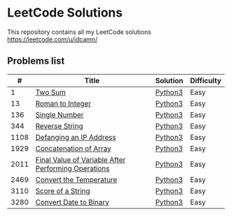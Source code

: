 # LeetCode Solutions

This repository contains all my LeetCode solutions
https://leetcode.com/u/idcamn/

## Problems list
| #    | Title                                                                                                                                     | Solution                                                                      | Difficulty |
|------|-------------------------------------------------------------------------------------------------------------------------------------------|-------------------------------------------------------------------------------|------------|
| 1    | [Two Sum](https://leetcode.com/problems/two-sum/)                                                                                         | [Python3](python/0001-two-sum.py)                                             | Easy       |
| 13   | [Roman to Integer](https://leetcode.com/problems/roman-to-integer/)                                                                       | [Python3](python/0013-roman-to-integer.py)                                    | Easy       |
| 136  | [Single Number](https://leetcode.com/problems/single-number/)                                                                             | [Python3](python/0136-single-number.py)                                       | Easy       |
| 344  | [Reverse String](https://leetcode.com/problems/reverse-string/)                                                                           | [Python3](python/0344-reverse-string.py)                                      | Easy       |
| 1108 | [Defanging an IP Address](https://leetcode.com/problems/defanging-an-ip-address/)                                                         | [Python3](python/1108-defanging-an-ip-address.py)                             | Easy       |
| 1929 | [Concatenation of Array](https://leetcode.com/problems/concatenation-of-array/)                                                           | [Python3](python/1929-concatenation-of-array.py)                              | Easy       |
| 2011 | [Final Value of Variable After Performing Operations](https://leetcode.com/problems/final-value-of-variable-after-performing-operations/) | [Python3](python/2011-final-value-of-variable-after-performing-operations.py) | Easy       |
| 2469 | [Convert the Temperature](https://leetcode.com/problems/convert-the-temperature/)                                                         | [Python3](python/2469-convert-the-temperature.py)                             | Easy       |
| 3110 | [Score of a String](https://leetcode.com/problems/score-of-a-string/)                                                                     | [Python3](python/3110-score-of-a-string.py)                                   | Easy       |
| 3280 | [Convert Date to Binary](https://leetcode.com/problems/convert-date-to-binary/)                                                           | [Python3](python/3280-convert-date-to-binary.py)                              | Easy       |
